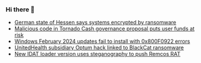 ### Hi there 👋

<!--START_SECTION:feed-->
* [German state of Hessen says systems encrypted by ransomware](https://www.bleepingcomputer.com/news/security/german-state-of-hessen-says-systems-encrypted-by-ransomware/)
* [Malicious code in Tornado Cash governance proposal puts user funds at risk](https://www.bleepingcomputer.com/news/security/malicious-code-in-tornado-cash-governance-proposal-puts-user-funds-at-risk/)
* [Windows February 2024 updates fail to install with 0x800F0922 errors](https://www.bleepingcomputer.com/news/microsoft/windows-february-2024-updates-fail-to-install-with-0x800f0922-errors/)
* [UnitedHealth subsidiary Optum hack linked to BlackCat ransomware](https://www.bleepingcomputer.com/news/security/unitedhealth-subsidiary-optum-hack-linked-to-blackcat-ransomware/)
* [New IDAT loader version uses steganography to push Remcos RAT](https://www.bleepingcomputer.com/news/security/new-idat-loader-version-uses-steganography-to-push-remcos-rat/)
<!--END_SECTION:feed-->

<!--
**frankenk/frankenk** is a ✨ _special_ ✨ repository because its `README.md` (this file) appears on your GitHub profile.

Here are some ideas to get you started:

- 🔭 I’m currently working on ...
- 🌱 I’m currently learning ...
- 👯 I’m looking to collaborate on ...
- 🤔 I’m looking for help with ...
- 💬 Ask me about ...
- 📫 How to reach me: ...
- 😄 Pronouns: ...
- ⚡ Fun fact: ...
-->



